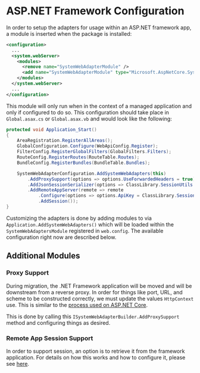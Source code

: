 # ASP.NET Framework Configuration

In order to setup the adapters for usage within an ASP.NET framework app, a module is inserted when the package is installed:

```xml
<configuration>
  ...
  <system.webServer>
    <modules>
      <remove name="SystemWebAdapterModule" />
      <add name="SystemWebAdapterModule" type="Microsoft.AspNetCore.SystemWebAdapters.SystemWebAdapterModule, Microsoft.AspNetCore.SystemWebAdapters" preCondition="managedHandler" />
    </modules>
  </system.webServer>
  ...
</configuration>
```

This module will only run when in the context of a managed application and only if configured to do so. This configuration should take place in `Global.asax.cs` or `Global.asax.vb` and would look like the following:

```cs
protected void Application_Start()
{
    AreaRegistration.RegisterAllAreas();
    GlobalConfiguration.Configure(WebApiConfig.Register);
    FilterConfig.RegisterGlobalFilters(GlobalFilters.Filters);
    RouteConfig.RegisterRoutes(RouteTable.Routes);
    BundleConfig.RegisterBundles(BundleTable.Bundles);

    SystemWebAdapterConfiguration.AddSystemWebAdapters(this)
        .AddProxySupport(options => options.UseForwardedHeaders = true)
        .AddJsonSessionSerializer(options => ClassLibrary.SessionUtils.RegisterSessionKeys(options.KnownKeys))
        .AddRemoteAppServer(remote => remote
            .Configure(options => options.ApiKey = ClassLibrary.SessionUtils.ApiKey)
            .AddSession());
}
```

Customizing the adapters is done by adding modules to via `Application.AddSystemWebAdapters()` which will be loaded within the `SystemWebAdaptersModule` registered in `web.config`. The available configuration right now are described below.

## Additional Modules

### Proxy Support

During migration, the .NET Framework application will be moved and will be downstream from a reverse proxy. In order for things like port, URL, and scheme to be constructed correctly, we must update the values `HttpContext` use. This is similar to the [process used on ASP.NET Core](https://docs.microsoft.com/en-us/aspnet/core/host-and-deploy/proxy-load-balancer).

This is done by calling this `ISystemWebAdapterBuilder.AddProxySupport` method and configuring things as desired.

### Remote App Session Support

In order to support session, an option is to retrieve it from the framework application. For details on how this works and how to configure it, please see [here](session-state/remote-session.md).
